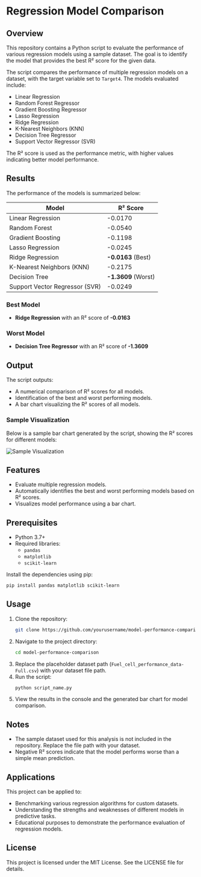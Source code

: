 # Regression Model Comparison

## Overview

This repository contains a Python script to evaluate the performance of various regression models using a sample dataset. The goal is to identify the model that provides the best R² score for the given data.

The script compares the performance of multiple regression models on a dataset, with the target variable set to `Target4`. The models evaluated include:

- Linear Regression
- Random Forest Regressor
- Gradient Boosting Regressor
- Lasso Regression
- Ridge Regression
- K-Nearest Neighbors (KNN)
- Decision Tree Regressor
- Support Vector Regressor (SVR)

The R² score is used as the performance metric, with higher values indicating better model performance.

## Results

The performance of the models is summarized below:

| Model                      | R² Score   |
|----------------------------|-------------|
| Linear Regression          | -0.0170     |
| Random Forest              | -0.0540     |
| Gradient Boosting          | -0.1198     |
| Lasso Regression           | -0.0245     |
| Ridge Regression           | **-0.0163** (Best) |
| K-Nearest Neighbors (KNN)  | -0.2175     |
| Decision Tree              | **-1.3609** (Worst) |
| Support Vector Regressor (SVR) | -0.0249  |

### Best Model
- **Ridge Regression** with an R² score of **-0.0163**

### Worst Model
- **Decision Tree Regressor** with an R² score of **-1.3609**

## Output

The script outputs:

- A numerical comparison of R² scores for all models.
- Identification of the best and worst performing models.
- A bar chart visualizing the R² scores of all models.

### Sample Visualization

Below is a sample bar chart generated by the script, showing the R² scores for different models:

![Sample Visualization](image)

## Features

- Evaluate multiple regression models.
- Automatically identifies the best and worst performing models based on R² scores.
- Visualizes model performance using a bar chart.

## Prerequisites

- Python 3.7+
- Required libraries:
  - `pandas`
  - `matplotlib`
  - `scikit-learn`

Install the dependencies using pip:

```bash
pip install pandas matplotlib scikit-learn
```

## Usage

1. Clone the repository:
   ```bash
   git clone https://github.com/yourusername/model-performance-comparison.git
   ```
2. Navigate to the project directory:
   ```bash
   cd model-performance-comparison
   ```
3. Replace the placeholder dataset path (`Fuel_cell_performance_data-Full.csv`) with your dataset file path.
4. Run the script:
   ```bash
   python script_name.py
   ```
5. View the results in the console and the generated bar chart for model comparison.

## Notes

- The sample dataset used for this analysis is not included in the repository. Replace the file path with your dataset.
- Negative R² scores indicate that the model performs worse than a simple mean prediction.

## Applications

This project can be applied to:

- Benchmarking various regression algorithms for custom datasets.
- Understanding the strengths and weaknesses of different models in predictive tasks.
- Educational purposes to demonstrate the performance evaluation of regression models.

## License

This project is licensed under the MIT License. See the LICENSE file for details.


